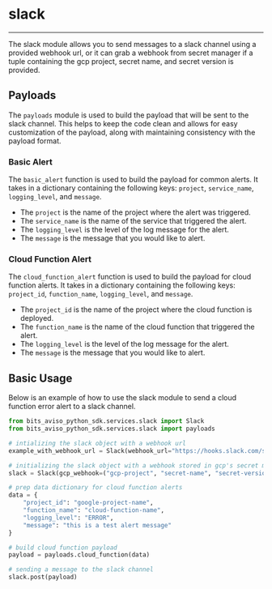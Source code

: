 # slack

---

The slack module allows you to send messages to a slack channel using a provided webhook url, or it can grab a webhook
from secret manager if a tuple containing the gcp project, secret name, and secret version is provided.

## Payloads
The `payloads` module is used to build the payload that will be sent to the slack channel. This helps to keep the
code clean and allows for easy customization of the payload, along with maintaining consistency with the payload format.

### Basic Alert
The `basic_alert` function is used to build the payload for common alerts.
It takes in a dictionary containing the following keys: `project`, `service_name`, `logging_level`, and `message`.

- The `project` is the name of the project where the alert was triggered.
- The `service_name` is the name of the service that triggered the alert.
- The `logging_level` is the level of the log message for the alert.
- The `message` is the message that you would like to alert.

### Cloud Function Alert
The `cloud_function_alert` function is used to build the payload for cloud function alerts. It takes in a dictionary
containing the following keys: `project_id`, `function_name`, `logging_level`, and `message`.

- The `project_id` is the name of the project where the cloud function is deployed.
- The `function_name` is the name of the cloud function that triggered the alert.
- The `logging_level` is the level of the log message for the alert.
- The `message` is the message that you would like to alert.

## Basic Usage
Below is an example of how to use the slack module to send a cloud function error alert to a slack channel.

```python
from bits_aviso_python_sdk.services.slack import Slack
from bits_aviso_python_sdk.services.slack import payloads

# intializing the slack object with a webhook url
example_with_webhook_url = Slack(webhook_url="https://hooks.slack.com/services/XXXXX/XXXXX/XXXXX")

# initializing the slack object with a webhook stored in gcp's secret manager
slack = Slack(gcp_webhook=("gcp-project", "secret-name", "secret-version"))

# prep data dictionary for cloud function alerts
data = {
    "project_id": "google-project-name",
    "function_name": "cloud-function-name",
    "logging_level": "ERROR",
    "message": "this is a test alert message"
}

# build cloud function payload
payload = payloads.cloud_function(data)

# sending a message to the slack channel
slack.post(payload)
```
